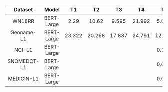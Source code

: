 

| Dataset | Model | T1 | T2 | T3 | T4 | T5 | T6 | T7 | T8 |
|:---:|:---:|:---:|:---:|:---:|:---:|:---:|:---:|:---:|:---:|
|WN18RR |BERT-Large| 2.29 | 10.62 | 9.595 | 21.992 | 5.079 | 21.915 | 9.906 | 32.269|
|Geoname-L1|BERT-Large| 23.322 | 20.268 | 17.837 | 24.791 | 12.505 | 15.676 | 3.752 | 20.988 |
| NCI-L1|BERT-Large| | | | | 0.109 | 0.063 | 0.009 | 0.000|
|SNOMEDCT-L1|BERT-Large| | | | | 0.048 | 0.053 | 0.001 | 0.004 |
|MEDICIN-L1|BERT-Large| | | | | 0.000 | 0.000 | 0.000 | 0.000
